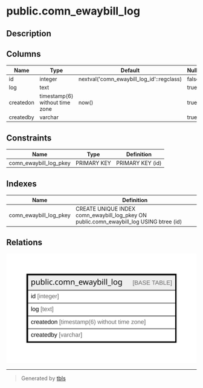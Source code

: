 # public.comn_ewaybill_log

## Description

## Columns

| Name | Type | Default | Nullable | Children | Parents | Comment |
| ---- | ---- | ------- | -------- | -------- | ------- | ------- |
| id | integer | nextval('comn_ewaybill_log_id'::regclass) | false |  |  |  |
| log | text |  | true |  |  |  |
| createdon | timestamp(6) without time zone | now() | true |  |  |  |
| createdby | varchar |  | true |  |  |  |

## Constraints

| Name | Type | Definition |
| ---- | ---- | ---------- |
| comn_ewaybill_log_pkey | PRIMARY KEY | PRIMARY KEY (id) |

## Indexes

| Name | Definition |
| ---- | ---------- |
| comn_ewaybill_log_pkey | CREATE UNIQUE INDEX comn_ewaybill_log_pkey ON public.comn_ewaybill_log USING btree (id) |

## Relations

![er](public.comn_ewaybill_log.svg)

---

> Generated by [tbls](https://github.com/k1LoW/tbls)
